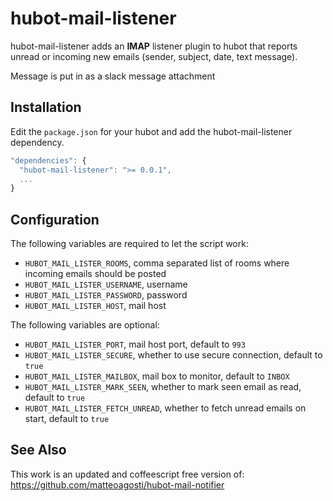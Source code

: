 # hubot-mail-listener

hubot-mail-listener adds an **IMAP** listener plugin to hubot that reports
unread or incoming new emails (sender, subject, date, text message).

Message is put in as a slack message attachment

## Installation

Edit the `package.json` for your hubot and add the hubot-mail-listener
dependency.

```javascript
"dependencies": {
  "hubot-mail-listener": ">= 0.0.1",
  ...
}
```

## Configuration

The following variables are required to let the script work:

* `HUBOT_MAIL_LISTER_ROOMS`, comma separated list of rooms where incoming
emails should be posted
* `HUBOT_MAIL_LISTER_USERNAME`, username
* `HUBOT_MAIL_LISTER_PASSWORD`, password
* `HUBOT_MAIL_LISTER_HOST`, mail host

The following variables are optional:

* `HUBOT_MAIL_LISTER_PORT`, mail host port, default to `993`
* `HUBOT_MAIL_LISTER_SECURE`, whether to use secure connection, default to
`true`
* `HUBOT_MAIL_LISTER_MAILBOX`, mail box to monitor, default to `INBOX`
* `HUBOT_MAIL_LISTER_MARK_SEEN`, whether to mark seen email as read, default
to `true`
* `HUBOT_MAIL_LISTER_FETCH_UNREAD`, whether to fetch unread emails on start,
default to `true`

## See Also

This work is an updated and coffeescript free version of: https://github.com/matteoagosti/hubot-mail-notifier
